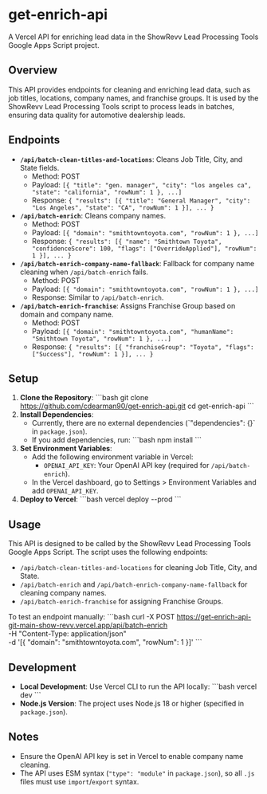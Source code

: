 # get-enrich-api

A Vercel API for enriching lead data in the ShowRevv Lead Processing Tools Google Apps Script project.

## Overview
This API provides endpoints for cleaning and enriching lead data, such as job titles, locations, company names, and franchise groups. It is used by the ShowRevv Lead Processing Tools script to process leads in batches, ensuring data quality for automotive dealership leads.

## Endpoints
- **`/api/batch-clean-titles-and-locations`**: Cleans Job Title, City, and State fields.
  - Method: POST
  - Payload: `[{ "title": "gen. manager", "city": "los angeles ca", "state": "california", "rowNum": 1 }, ...]`
  - Response: `{ "results": [{ "title": "General Manager", "city": "Los Angeles", "state": "CA", "rowNum": 1 }], ... }`
- **`/api/batch-enrich`**: Cleans company names.
  - Method: POST
  - Payload: `[{ "domain": "smithtowntoyota.com", "rowNum": 1 }, ...]`
  - Response: `{ "results": [{ "name": "Smithtown Toyota", "confidenceScore": 100, "flags": ["OverrideApplied"], "rowNum": 1 }], ... }`
- **`/api/batch-enrich-company-name-fallback`**: Fallback for company name cleaning when `/api/batch-enrich` fails.
  - Method: POST
  - Payload: `[{ "domain": "smithtowntoyota.com", "rowNum": 1 }, ...]`
  - Response: Similar to `/api/batch-enrich`.
- **`/api/batch-enrich-franchise`**: Assigns Franchise Group based on domain and company name.
  - Method: POST
  - Payload: `[{ "domain": "smithtowntoyota.com", "humanName": "Smithtown Toyota", "rowNum": 1 }, ...]`
  - Response: `{ "results": [{ "franchiseGroup": "Toyota", "flags": ["Success"], "rowNum": 1 }], ... }`

## Setup
1. **Clone the Repository**:
   \`\`\`bash
   git clone https://github.com/cdearman90/get-enrich-api.git
   cd get-enrich-api
   \`\`\`
2. **Install Dependencies**:
   - Currently, there are no external dependencies (\`"dependencies": {}\` in `package.json`).
   - If you add dependencies, run:
     \`\`\`bash
     npm install
     \`\`\`
3. **Set Environment Variables**:
   - Add the following environment variable in Vercel:
     - `OPENAI_API_KEY`: Your OpenAI API key (required for `/api/batch-enrich`).
   - In the Vercel dashboard, go to Settings > Environment Variables and add `OPENAI_API_KEY`.
4. **Deploy to Vercel**:
   \`\`\`bash
   vercel deploy --prod
   \`\`\`

## Usage
This API is designed to be called by the ShowRevv Lead Processing Tools Google Apps Script. The script uses the following endpoints:
- `/api/batch-clean-titles-and-locations` for cleaning Job Title, City, and State.
- `/api/batch-enrich` and `/api/batch-enrich-company-name-fallback` for cleaning company names.
- `/api/batch-enrich-franchise` for assigning Franchise Groups.

To test an endpoint manually:
\`\`\`bash
curl -X POST https://get-enrich-api-git-main-show-revv.vercel.app/api/batch-enrich \
  -H "Content-Type: application/json" \
  -d '[{ "domain": "smithtowntoyota.com", "rowNum": 1 }]'
\`\`\`

## Development
- **Local Development**: Use Vercel CLI to run the API locally:
  \`\`\`bash
  vercel dev
  \`\`\`
- **Node.js Version**: The project uses Node.js 18 or higher (specified in `package.json`).

## Notes
- Ensure the OpenAI API key is set in Vercel to enable company name cleaning.
- The API uses ESM syntax (`"type": "module"` in `package.json`), so all `.js` files must use `import`/`export` syntax.
